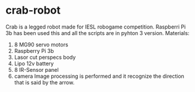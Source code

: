 # crab-robot
Crab is a legged robot made for IESL robogame competition. Raspberri Pi 3b has been used this and all the scripts are in pyhton 3 version.
Materials:
  1. 8 MG90 servo motors
  2. Raspberry Pi 3b
  3. Lasor cut perspecs body
  4. Lipo 12v battery
  5. 8 IR-Sensor panel
  6. camera
Image processing is performed and it recognize the direction that is said by the arrow.
